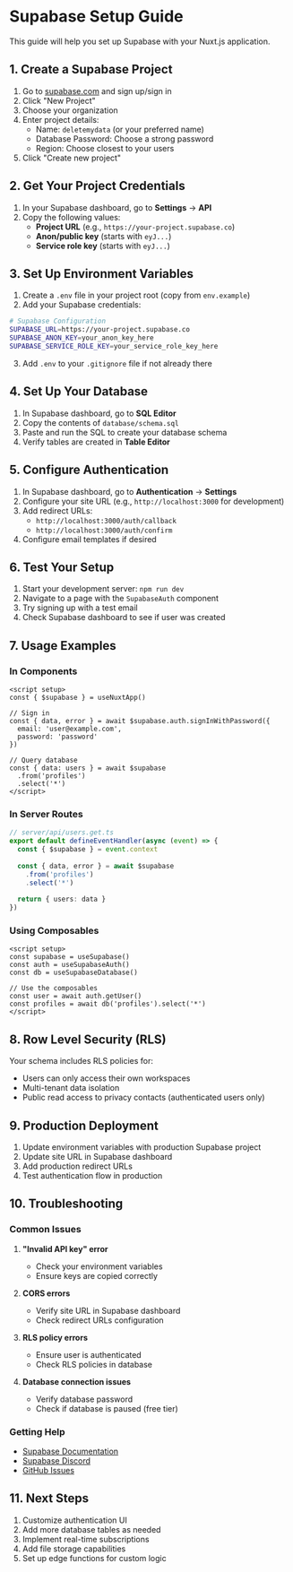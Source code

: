 # Supabase Setup Guide

This guide will help you set up Supabase with your Nuxt.js application.

## 1. Create a Supabase Project

1. Go to [supabase.com](https://supabase.com) and sign up/sign in
2. Click "New Project"
3. Choose your organization
4. Enter project details:
   - Name: `deletemydata` (or your preferred name)
   - Database Password: Choose a strong password
   - Region: Choose closest to your users
5. Click "Create new project"

## 2. Get Your Project Credentials

1. In your Supabase dashboard, go to **Settings** → **API**
2. Copy the following values:
   - **Project URL** (e.g., `https://your-project.supabase.co`)
   - **Anon/public key** (starts with `eyJ...`)
   - **Service role key** (starts with `eyJ...`)

## 3. Set Up Environment Variables

1. Create a `.env` file in your project root (copy from `env.example`)
2. Add your Supabase credentials:

```bash
# Supabase Configuration
SUPABASE_URL=https://your-project.supabase.co
SUPABASE_ANON_KEY=your_anon_key_here
SUPABASE_SERVICE_ROLE_KEY=your_service_role_key_here
```

3. Add `.env` to your `.gitignore` file if not already there

## 4. Set Up Your Database

1. In Supabase dashboard, go to **SQL Editor**
2. Copy the contents of `database/schema.sql`
3. Paste and run the SQL to create your database schema
4. Verify tables are created in **Table Editor**

## 5. Configure Authentication

1. In Supabase dashboard, go to **Authentication** → **Settings**
2. Configure your site URL (e.g., `http://localhost:3000` for development)
3. Add redirect URLs:
   - `http://localhost:3000/auth/callback`
   - `http://localhost:3000/auth/confirm`
4. Configure email templates if desired

## 6. Test Your Setup

1. Start your development server: `npm run dev`
2. Navigate to a page with the `SupabaseAuth` component
3. Try signing up with a test email
4. Check Supabase dashboard to see if user was created

## 7. Usage Examples

### In Components
```vue
<script setup>
const { $supabase } = useNuxtApp()

// Sign in
const { data, error } = await $supabase.auth.signInWithPassword({
  email: 'user@example.com',
  password: 'password'
})

// Query database
const { data: users } = await $supabase
  .from('profiles')
  .select('*')
</script>
```

### In Server Routes
```typescript
// server/api/users.get.ts
export default defineEventHandler(async (event) => {
  const { $supabase } = event.context
  
  const { data, error } = await $supabase
    .from('profiles')
    .select('*')
    
  return { users: data }
})
```

### Using Composables
```vue
<script setup>
const supabase = useSupabase()
const auth = useSupabaseAuth()
const db = useSupabaseDatabase()

// Use the composables
const user = await auth.getUser()
const profiles = await db('profiles').select('*')
</script>
```

## 8. Row Level Security (RLS)

Your schema includes RLS policies for:
- Users can only access their own workspaces
- Multi-tenant data isolation
- Public read access to privacy contacts (authenticated users only)

## 9. Production Deployment

1. Update environment variables with production Supabase project
2. Update site URL in Supabase dashboard
3. Add production redirect URLs
4. Test authentication flow in production

## 10. Troubleshooting

### Common Issues

1. **"Invalid API key" error**
   - Check your environment variables
   - Ensure keys are copied correctly

2. **CORS errors**
   - Verify site URL in Supabase dashboard
   - Check redirect URLs configuration

3. **RLS policy errors**
   - Ensure user is authenticated
   - Check RLS policies in database

4. **Database connection issues**
   - Verify database password
   - Check if database is paused (free tier)

### Getting Help

- [Supabase Documentation](https://supabase.com/docs)
- [Supabase Discord](https://discord.supabase.com)
- [GitHub Issues](https://github.com/supabase/supabase/issues)

## 11. Next Steps

1. Customize authentication UI
2. Add more database tables as needed
3. Implement real-time subscriptions
4. Add file storage capabilities
5. Set up edge functions for custom logic 